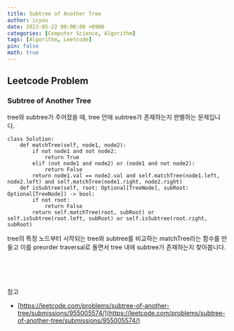 ```yaml
---
title: Subtree of Another Tree
author: icyou
date: 2023-05-22 00:00:00 +0900
categories: [Computer Science, Algorithm]
tags: [Algorithm, Leetcode]
pin: false
math: true
---
```


## Leetcode Problem

### Subtree of Another Tree
tree와 subtree가 주어졌을 때, tree 안에 subtree가 존재하는지 판별하는 문제입니다.  

```
class Solution:
    def matchTree(self, node1, node2):
        if not node1 and not node2:
            return True
        elif (not node1 and node2) or (node1 and not node2):
            return False
        return node1.val == node2.val and self.matchTree(node1.left, node2.left) and self.matchTree(node1.right, node2.right)
    def isSubtree(self, root: Optional[TreeNode], subRoot: Optional[TreeNode]) -> bool:
        if not root:
            return False
        return self.matchTree(root, subRoot) or self.isSubtree(root.left, subRoot) or self.isSubtree(root.right, subRoot)
```  
tree의 특정 노드부터 시작되는 tree와 subtree를 비교하는 matchTree라는 함수를 만들고 이를 preorder traversal로 돌면서 tree 내에 subtree가 존재하는지 찾아봅니다.

<br/><br/><br/><br/>
참고 
- [https://leetcode.com/problems/subtree-of-another-tree/submissions/955005574/](https://leetcode.com/problems/subtree-of-another-tree/submissions/955005574/)